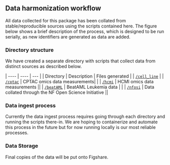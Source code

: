 ## Data harmonization workflow

All data collected for this package has been collated from stable/reproducible sources using the scripts contained here. The figure below shows a brief description of the process, which is designed to be run serially, as new identifiers are generated as data are added.

### Directory structure

We have created a separate directory with scripts that collect data from distinct sources as described below.

| ---- | ---- | --- |
| Directory | Description | Files generated |
| [`/cell_line`](./cell_line) |
| [`/cptac`](./cptac) | CPTAC omics data measurements| |
| [`/hcmi`](./hcmi)  | HCMI omics data measurements ||
| [`/beatAML`](./beatAML) | BeatAML Leukemia data | |
| [`/nfosi`](./nfosi) | Data collated through the NF Open Science Initiative ||

### Data ingest process

Currently the data ingest process requires going through each directory and running the scripts there-in. We are hoping to containerize and automate this process in the future but for now running locally is our most reliable processes.



### Data Storage

Final copies of the data will be put onto Figshare. 
